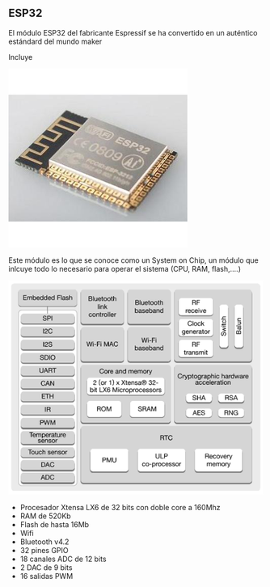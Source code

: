 ## ESP32

El módulo ESP32 del fabricante Espressif se ha convertido en un auténtico estándard del mundo maker

Incluye 

![](./images/esp32-wroom-32.jpg)

Este módulo es lo que se conoce como un System on Chip, un módulo que inlcuye todo lo necesario para operar el sistema (CPU, RAM, flash,....)

![](./images/esp32-soc.png)

* Procesador Xtensa LX6 de 32 bits con doble core a 160Mhz 
* RAM de 520Kb
* Flash de hasta 16Mb
* Wifi
* Bluetooth v4.2
* 32 pines GPIO
* 18 canales ADC de 12 bits
* 2 DAC de 9 bits
* 16 salidas PWM

